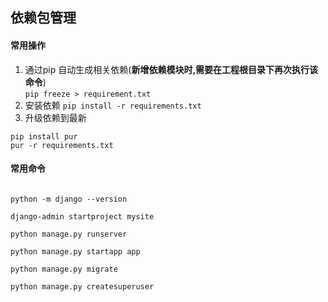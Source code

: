 
## 依赖包管理

#### 常用操作
1. 通过pip 自动生成相关依赖(**新增依赖模块时,需要在工程根目录下再次执行该命令**)    
  `pip freeze > requirement.txt`
2. 安装依赖
  `pip install -r requirements.txt`
3. 升级依赖到最新
```
pip install pur
pur -r requirements.txt
```

#### 常用命令
```

python -m django --version

django-admin startproject mysite

python manage.py runserver

python manage.py startapp app

python manage.py migrate

python manage.py createsuperuser

```